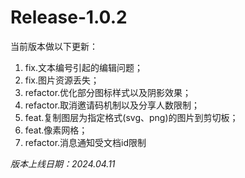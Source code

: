 # Release-1.0.2

当前版本做以下更新：
1. fix.文本编号引起的编辑问题；
2. fix.图片资源丢失；
3. refactor.优化部分图标样式以及阴影效果；
4. refactor.取消邀请码机制以及分享人数限制；
5. feat.复制图层为指定格式(svg、png)的图片到剪切板；
6. feat.像素网格；
7. refactor.消息通知受文档id限制

_版本上线日期：2024.04.11_
